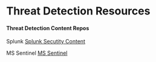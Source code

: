 # Threat Detection Resources

#### Threat Detection Content Repos

Splunk
[Splunk Secutity Content](https://github.com/splunk/security_content)

MS Sentinel
[MS Sentinel](https://github.com/Azure/Azure-Sentinel/tree/master/Detections)

